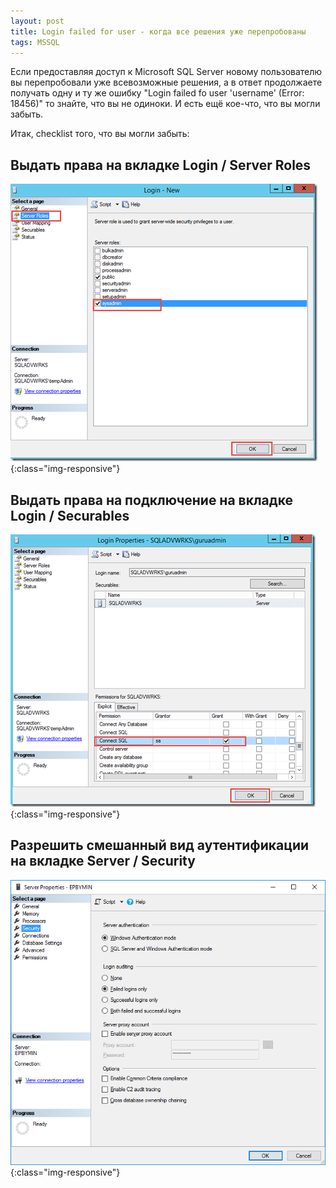 ```yaml
---
layout: post
title: Login failed for user - когда все решения уже перепробованы 
tags: MSSQL
---
```


Если предоставляя доступ к Microsoft SQL Server новому пользователю вы перепробовали уже всевозможные решения, а в ответ продолжаете получать одну и ту же ошибку "Login failed fo user 'username' (Error: 18456)" то знайте, что вы не одиноки. И есть ещё кое-что, что вы могли забыть.

Итак, checklist того, что вы могли забыть:

## Выдать права на вкладке Login / Server Roles

![instantiate function](/images/post/login_failed_1.png){:class="img-responsive"}

## Выдать права на подключение на вкладке Login / Securables

![instantiate function](/images/post/login_failed_2.png){:class="img-responsive"}

## Разрешить смешанный вид аутентификации на вкладке Server / Security

![instantiate function](/images/post/login_failed_3.png){:class="img-responsive"}